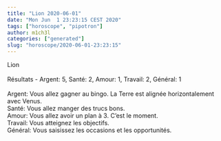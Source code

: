 ```yaml
---
title: "Lion 2020-06-01"
date: "Mon Jun  1 23:23:15 CEST 2020"
tags: ["horoscope", "pipotron"]
author: m1ch3l
categories: ["generated"]
slug: "horoscope/2020-06-01-23:23:15"
---
```


Lion<br>
<br>
Résultats - Argent: 5, Santé: 2, Amour: 1, Travail: 2, Général: 1<br>
<br>
Argent:  Vous allez gagner au bingo. La Terre est alignée horizontalement avec Venus.<br>
Santé:   Vous allez manger des trucs bons. <br>
Amour:   Vous allez avoir un plan à 3. C’est le moment.<br>
Travail: Vous atteignez les objectifs. <br>
Général: Vous saisissez les occasions et les opportunités.<br>
